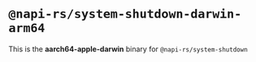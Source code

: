 # `@napi-rs/system-shutdown-darwin-arm64`

This is the **aarch64-apple-darwin** binary for `@napi-rs/system-shutdown`

